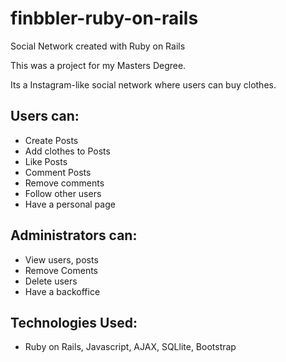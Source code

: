 # finbbler-ruby-on-rails
Social Network created with Ruby on Rails


This was a project for my Masters Degree.


Its a Instagram-like social network where users can buy clothes.


## Users can:

  - Create Posts
  - Add clothes to Posts
  - Like Posts
  - Comment Posts
  - Remove comments
  - Follow other users
  - Have a personal page
 
## Administrators can:

  - View users, posts
  - Remove Coments
  - Delete users
  - Have a backoffice


## Technologies Used: 
- Ruby on Rails, Javascript, AJAX, SQLlite, Bootstrap 
